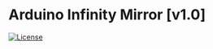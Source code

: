 # Arduino Infinity Mirror [v1.0]
[![License](https://img.shields.io/badge/license-Creative%20Commons-blue)](https://creativecommons.org/licenses/by-sa/3.0/)
